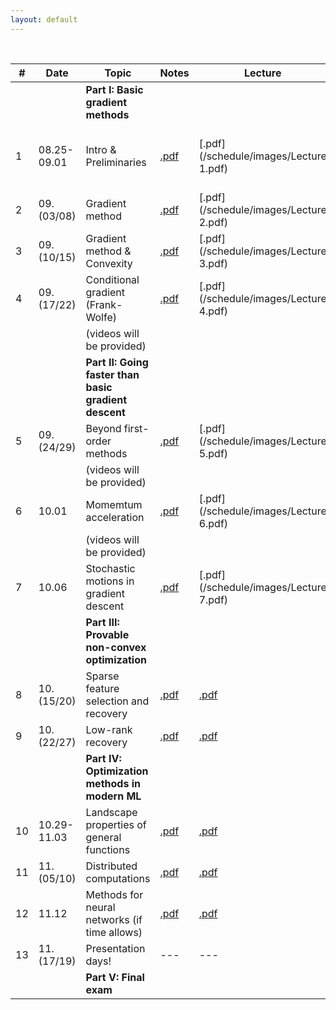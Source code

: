 ```yaml
---
layout: default
---
```


&nbsp;


| # | Date  | Topic  | Notes | Lecture | Notebook  |
|-|-|-|-|-|-|
| | | **Part I: Basic gradient methods** | | | |
| 1 | 08.25-09.01 | Intro & Preliminaries  | [.pdf](/schedule/images/chapter1.pdf) | [.pdf](/schedule/images/Lecture 1.pdf) | [.ipynb](/schedule/images/Chapter 1a.ipynb) [.ipynb](/schedule/images/Chapter 1b.ipynb)
| 2 | 09.(03/08) | Gradient method | [.pdf](/schedule/images/chapter2.pdf)  | [.pdf](/schedule/images/Lecture 2.pdf) | [.ipynb](/schedule/images/Chapter 2.ipynb) |
| 3 | 09.(10/15) | Gradient method & Convexity | [.pdf](/schedule/images/chapter3.pdf)  | [.pdf](/schedule/images/Lecture 3.pdf) | [.ipynb](/schedule/images/Chapter 3.ipynb) |
| 4 | 09.(17/22) | Conditional gradient (Frank-Wolfe) | [.pdf](/schedule/images/chapter4.pdf)  | [.pdf](/schedule/images/Lecture 4.pdf) | [.ipynb](/schedule/images/Chapter 4.ipynb) |
| | | (videos will be provided) |  | |  |
| | | **Part II: Going faster than basic gradient descent** | | | |
| 5 | 09.(24/29) | Beyond first-order methods | [.pdf](/schedule/images/chapter5.pdf)  | [.pdf](/schedule/images/Lecture 5.pdf) | [.ipynb](/schedule/images/Chapter 5.ipynb) |
| | | (videos will be provided) |  | |  |
| 6 | 10.01 | Momemtum acceleration | [.pdf](/schedule/images/chapter6.pdf)  | [.pdf](/schedule/images/Lecture 6.pdf) | [.ipynb](/schedule/images/Chapter 6.ipynb) |
| | | (videos will be provided) |  | |  |
| 7 | 10.06 | Stochastic motions in gradient descent | [.pdf](/schedule/images/chapter7.pdf)  | [.pdf](/schedule/images/Lecture 7.pdf) | [.ipynb](/schedule/images/Chapter 7.ipynb) |
| | | **Part III: Provable non-convex optimization** | | | |
| 8 | 10.(15/20) | Sparse feature selection and recovery | [.pdf]()  | [.pdf]() | [.ipynb]() |
| 9 | 10.(22/27) | Low-rank recovery | [.pdf]()  | [.pdf]() | [.ipynb]() |
| | | **Part IV: Optimization methods in modern ML** | | | |
| 10 | 10.29-11.03 | Landscape properties of general functions | [.pdf]()  | [.pdf]() | --- |
| 11 | 11.(05/10) | Distributed computations | [.pdf]()  | [.pdf]() | --- |
| 12 | 11.12 | Methods for neural networks (if time allows) | [.pdf]()  | [.pdf]() | --- |
| 13 | 11.(17/19) | Presentation days!  | ---  | ---  | --- |
| | | **Part V: Final exam** | | | |

&nbsp;
&nbsp;
